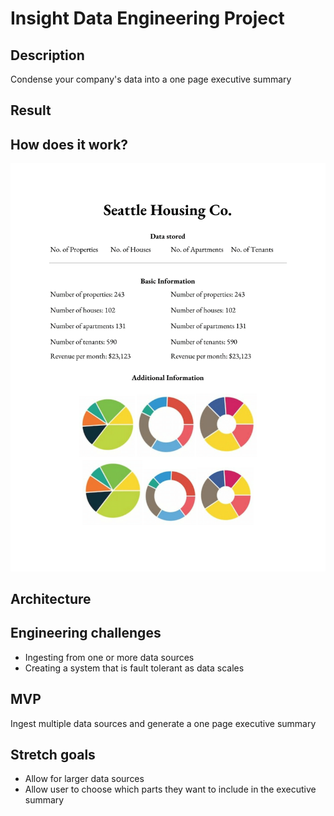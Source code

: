 # Insight Data Engineering Project

## Description
Condense your company's data into a one page executive summary

## Result

## How does it work? 
![A test image](one_ex.png)

## Architecture

## Engineering challenges 
- Ingesting from one or more data sources 
- Creating a system that is fault tolerant as data scales 

## MVP
Ingest multiple data sources and generate a one page executive summary

## Stretch goals 
- Allow for larger data sources
- Allow user to choose which parts they want to include in the executive summary


